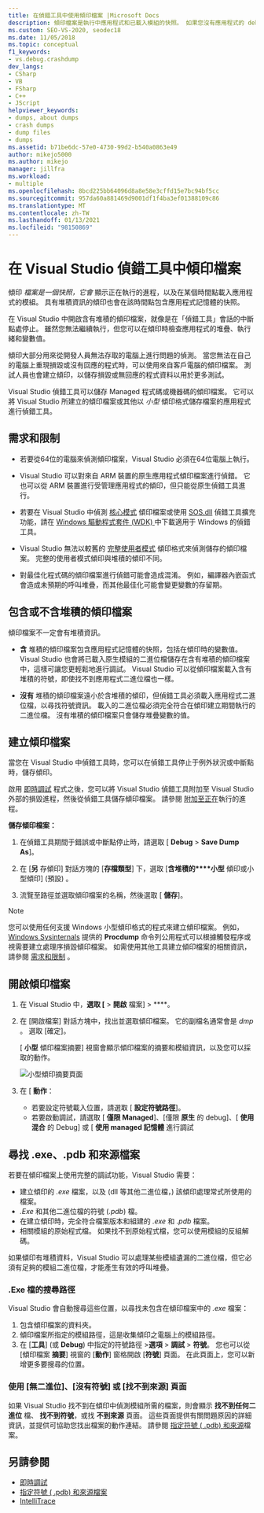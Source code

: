 ```yaml
---
title: 在偵錯工具中使用傾印檔案 |Microsoft Docs
description: 傾印檔案是執行中應用程式和已載入模組的快照。 如果您沒有應用程式的 debug 存取權，請考慮建立傾印檔案。
ms.custom: SEO-VS-2020, seodec18
ms.date: 11/05/2018
ms.topic: conceptual
f1_keywords:
- vs.debug.crashdump
dev_langs:
- CSharp
- VB
- FSharp
- C++
- JScript
helpviewer_keywords:
- dumps, about dumps
- crash dumps
- dump files
- dumps
ms.assetid: b71be6dc-57e0-4730-99d2-b540a0863e49
author: mikejo5000
ms.author: mikejo
manager: jillfra
ms.workload:
- multiple
ms.openlocfilehash: 8bcd225bb64096d8a8e58e3cffd15e7bc94bf5cc
ms.sourcegitcommit: 957da60a881469d9001df1f4ba3ef01388109c86
ms.translationtype: MT
ms.contentlocale: zh-TW
ms.lasthandoff: 01/13/2021
ms.locfileid: "98150869"
---
```

# <a name="dump-files-in-the-visual-studio-debugger"></a>在 Visual Studio 偵錯工具中傾印檔案

<a name="BKMK_What_is_a_dump_file_"></a> 傾印 *檔案是一個快照，它會* 顯示正在執行的進程，以及在某個時間點載入應用程式的模組。 具有堆積資訊的傾印也會在該時間點包含應用程式記憶體的快照。

在 Visual Studio 中開啟含有堆積的傾印檔案，就像是在「偵錯工具」會話的中斷點處停止。 雖然您無法繼續執行，但您可以在傾印時檢查應用程式的堆疊、執行緒和變數值。

傾印大部分用來從開發人員無法存取的電腦上進行問題的偵測。 當您無法在自己的電腦上重現損毀或沒有回應的程式時，可以使用來自客戶電腦的傾印檔案。 測試人員也會建立傾印，以儲存損毀或無回應的程式資料以用於更多測試。

Visual Studio 偵錯工具可以儲存 Managed 程式碼或機器碼的傾印檔案。 它可以將 Visual Studio 所建立的傾印檔案或其他以 *小型* 傾印格式儲存檔案的應用程式進行偵錯工具。

## <a name="requirements-and-limitations"></a><a name="BKMK_Requirements_and_limitations"></a> 需求和限制

- 若要從64位的電腦來偵測傾印檔案，Visual Studio 必須在64位電腦上執行。

- Visual Studio 可以對來自 ARM 裝置的原生應用程式傾印檔案進行偵錯。 它也可以從 ARM 裝置進行受管理應用程式的傾印，但只能從原生偵錯工具進行。

- 若要在 Visual Studio 中偵測 [核心模式](/windows-hardware/drivers/debugger/kernel-mode-dump-files) 傾印檔案或使用 [SOS.dll](/dotnet/framework/tools/sos-dll-sos-debugging-extension) 偵錯工具擴充功能，請在 [Windows 驅動程式套件 (WDK) ](/windows-hardware/drivers/download-the-wdk)中下載適用于 Windows 的偵錯工具。

- Visual Studio 無法以較舊的 [完整使用者模式](/windows/desktop/wer/collecting-user-mode-dumps) 傾印格式來偵測儲存的傾印檔案。 完整的使用者模式傾印與堆積的傾印不同。

- 對最佳化程式碼的傾印檔案進行偵錯可能會造成混淆。 例如，編譯器內嵌函式會造成未預期的呼叫堆疊，而其他最佳化可能會變更變數的存留期。

## <a name="dump-files-with-or-without-heaps"></a><a name="BKMK_Dump_files__with_or_without_heaps"></a> 包含或不含堆積的傾印檔案

傾印檔案不一定會有堆積資訊。

- **含** 堆積的傾印檔案包含應用程式記憶體的快照，包括在傾印時的變數值。 Visual Studio 也會將已載入原生模組的二進位檔儲存在含有堆積的傾印檔案中，這樣可讓您更輕鬆地進行調試。 Visual Studio 可以從傾印檔案載入含有堆積的符號，即使找不到應用程式二進位檔也一樣。

- **沒有** 堆積的傾印檔案遠小於含堆積的傾印，但偵錯工具必須載入應用程式二進位檔，以尋找符號資訊。 載入的二進位檔必須完全符合在傾印建立期間執行的二進位檔。 沒有堆積的傾印檔案只會儲存堆疊變數的值。

## <a name="create-a-dump-file"></a><a name="BKMK_Create_a_dump_file"></a> 建立傾印檔案

當您在 Visual Studio 中偵錯工具時，您可以在偵錯工具停止于例外狀況或中斷點時，儲存傾印。

啟用 [即時調試](../debugger/just-in-time-debugging-in-visual-studio.md) 程式之後，您可以將 Visual Studio 偵錯工具附加至 Visual Studio 外部的損毀進程，然後從偵錯工具儲存傾印檔案。 請參閱 [附加至正在](../debugger/attach-to-running-processes-with-the-visual-studio-debugger.md)執行的進程。

**儲存傾印檔案：**

1. 在偵錯工具期間于錯誤或中斷點停止時，請選取 [ **Debug**  >  **Save Dump As**]。

1. 在 [**另** 存傾印] 對話方塊的 [**存檔類型**] 下，選取 [**含堆積的****小型** 傾印或小型傾印] (預設) 。

1. 流覽至路徑並選取傾印檔案的名稱，然後選取 [ **儲存**]。

>[!NOTE]
>您可以使用任何支援 Windows 小型傾印格式的程式來建立傾印檔案。 例如，[Windows Sysinternals](/sysinternals/) 提供的 **Procdump** 命令列公用程式可以根據觸發程序或視需要建立處理序損毀傾印檔案。 如需使用其他工具建立傾印檔案的相關資訊，請參閱 [需求和限制](../debugger/using-dump-files.md#BKMK_Requirements_and_limitations) 。

## <a name="open-a-dump-file"></a><a name="BKMK_Open_a_dump_file"></a> 開啟傾印檔案

1. 在 Visual Studio 中，**選取 [**  >  **開啟** 檔案]  >  ****。

1. 在 [開啟檔案] 對話方塊中，找出並選取傾印檔案。 它的副檔名通常會是 *dmp* 。 選取 [確定]。

   [ **小型** 傾印檔案摘要] 視窗會顯示傾印檔案的摘要和模組資訊，以及您可以採取的動作。

   ![小型傾印摘要頁面](../debugger/media/dbg_dump_summarypage.png "小型傾印摘要頁面")

1. 在 [ **動作**：
   - 若要設定符號載入位置，請選取 [ **設定符號路徑**]。
   - 若要啟動調試，請選取 [ **僅限 Managed**]、[僅限 **原生** 的 debug]、[ **使用混合** 的 Debug] 或 [ **使用 managed 記憶體** 進行調試

## <a name="find-exe-pdb-and-source-files"></a><a name="BKMK_Find_binaries__symbol___pdb__files__and_source_files"></a> 尋找 .exe、.pdb 和來源檔案

若要在傾印檔案上使用完整的調試功能，Visual Studio 需要：

- 建立傾印的 *.exe* 檔案，以及 (dll 等其他二進位檔，) 該傾印處理常式所使用的檔案。
- *.Exe* 和其他二進位檔的符號 (*.pdb*) 檔。
- 在建立傾印時，完全符合檔案版本和組建的 *.exe* 和 *.pdb* 檔案。
- 相關模組的原始程式檔。 如果找不到原始程式檔，您可以使用模組的反組解碼。

如果傾印有堆積資料，Visual Studio 可以處理某些模組遺漏的二進位檔，但它必須有足夠的模組二進位檔，才能產生有效的呼叫堆疊。

### <a name="search-paths-for-exe-files"></a>.Exe 檔的搜尋路徑

Visual Studio 會自動搜尋這些位置，以尋找未包含在傾印檔案中的 *.exe* 檔案：

1. 包含傾印檔案的資料夾。
2. 傾印檔案所指定的模組路徑，這是收集傾印之電腦上的模組路徑。
3. 在 [**工具**] (或 **Debug**) 中指定的符號路徑 >**選項**  >  **調試**  >  **符號**。 您也可以從 [傾印檔案 **摘要**] 視窗的 [**動作**] 窗格開啟 [**符號**] 頁面。 在此頁面上，您可以新增更多要搜尋的位置。

### <a name="use-the-no-binary-no-symbols-or-no-source-found-pages"></a>使用 [無二進位]、[沒有符號] 或 [找不到來源] 頁面

如果 Visual Studio 找不到在傾印中偵測模組所需的檔案，則會顯示 **找不到任何二進位** 檔、 **找不到符號**，或找 **不到來源** 頁面。 這些頁面提供有關問題原因的詳細資訊，並提供可協助您找出檔案的動作連結。 請參閱 [指定符號 ( .pdb) 和來源](../debugger/specify-symbol-dot-pdb-and-source-files-in-the-visual-studio-debugger.md)檔案。

## <a name="see-also"></a>另請參閱

- [即時調試](../debugger/just-in-time-debugging-in-visual-studio.md)
- [指定符號 ( .pdb) 和來源檔案](../debugger/specify-symbol-dot-pdb-and-source-files-in-the-visual-studio-debugger.md)
- [IntelliTrace](../debugger/intellitrace.md)